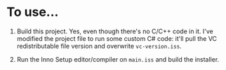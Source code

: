 
# To use...

1. Build this project. Yes, even though there's no C/C++ code in it. I've modified the project file to run some custom C# code: it'll pull the VC redistributable file version and overwrite `vc-version.iss`.

2. Run the Inno Setup editor/compiler on `main.iss` and build the installer.